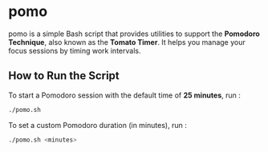 # pomo
pomo is a simple Bash script that provides utilities to support the **Pomodoro Technique**, also known as the **Tomato Timer**. It helps you manage your focus sessions by timing work intervals.

## How to Run the Script
To start a Pomodoro session with the default time of **25 minutes**, run :
``` bash
./pomo.sh
```

To set a custom Pomodoro duration (in minutes), run :
``` bash
./pomo.sh <minutes>

